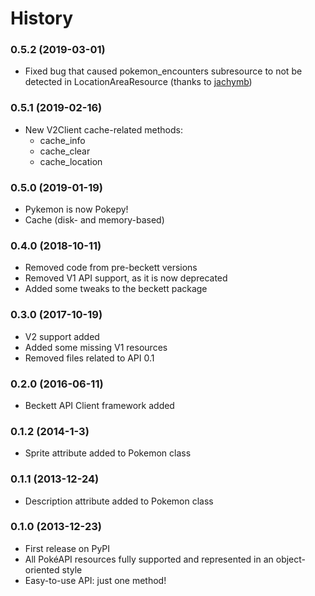 # History
### 0.5.2 (2019-03-01)
* Fixed bug that caused pokemon_encounters subresource to not be detected in LocationAreaResource
(thanks to [jachymb](https://github.com/jachymb))

### 0.5.1 (2019-02-16)
* New V2Client cache-related methods:
    * cache_info
    * cache_clear
    * cache_location

### 0.5.0 (2019-01-19)
* Pykemon is now Pokepy!
* Cache (disk- and memory-based)

### 0.4.0 (2018-10-11)
* Removed code from pre-beckett versions
* Removed V1 API support, as it is now deprecated
* Added some tweaks to the beckett package

### 0.3.0 (2017-10-19)
* V2 support added
* Added some missing V1 resources
* Removed files related to API 0.1

### 0.2.0 (2016-06-11)
* Beckett API Client framework added

### 0.1.2 (2014-1-3)
* Sprite attribute added to Pokemon class

### 0.1.1 (2013-12-24)
* Description attribute added to Pokemon class

### 0.1.0 (2013-12-23)
* First release on PyPI
* All PokéAPI resources fully supported and represented in an object-oriented style
* Easy-to-use API: just one method!
